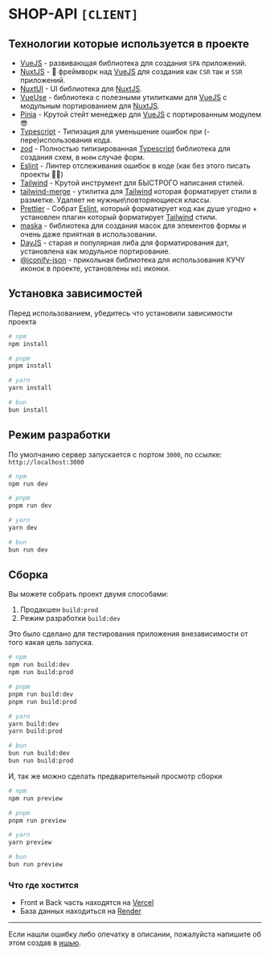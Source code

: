 # SHOP-API `[CLIENT]`

## Технологии которые используется в проекте

- [VueJS](https://nuxt.com/) - развивающая библиотека для создания `SPA` приложений.
- [NuxtJS](https://nuxt.com/) - 🚀 фреймворк над [VueJS](https://nuxt.com/) для создания как `CSR` так и `SSR` приложений.
- [NuxtUI](https://ui.nuxt.com/) - UI библиотека для [NuxtJS](https://nuxt.com/).
- [VueUse](https://vueuse.org/) - библиотека с полезными утилитками для [VueJS](https://nuxt.com/) с модульным портированием для [NuxtJS](https://nuxt.com/).
- [Pinia](https://pinia.vuejs.org/) - Крутой стейт менеджер для [VueJS](https://nuxt.com/) с портированным модулем 😎
- [Typescript](https://www.typescriptlang.org/) - Типизация для уменьшение ошибок при (-пере)использования кода.
- [zod](https://zod.dev/) - Полностью типизированная [Typescript](https://www.typescriptlang.org/) библиотека для создания схем, в `моём` случае форм.
- [Eslint](https://eslint.org/) - Линтер отслеживания ошибок в коде (как без этого писать проекты 🤷‍♂️)
- [Tailwind](https://tailwindcss.com/) - Крутой инструмент для БЫСТРОГО написания стилей.
- [tailwind-merge](https://www.npmjs.com/package/tailwind-merge) - утилитка для [Tailwind](https://tailwindcss.com/) которая форматирует стили в разметке. Удаляет не нужные\повторяющиеся классы.
- [Prettier](https://prettier.io/) - Собрат [Eslint](https://eslint.org/), который форматирует код как душе угодно + установлен плагин который форматирует [Tailwind](https://tailwindcss.com/) стили.
- [maska](https://beholdr.github.io/maska/#/) - библиотека для создания масок для элементов формы и очень даже приятная в использовании.
- [DayJS](https://nuxt.com/modules/dayjs) - старая и популярная либа для форматирования дат, установлена как модульное портирование.
- [@iconify-json](https://www.npmjs.com/package/@iconify/json) - прикольная библиотека для использования КУЧУ иконок в проекте, установлены `mdi` иконки.

## Установка зависимостей

Перед использованием, убедитесь что установили зависимости проекта

```bash
# npm
npm install

# pnpm
pnpm install

# yarn
yarn install

# bun
bun install
```

## Режим разработки

По умолчанию сервер запускается с портом `3000`, по ссылке: `http://localhost:3000`

```bash
# npm
npm run dev

# pnpm
pnpm run dev

# yarn
yarn dev

# bun
bun run dev
```

## Сборка

Вы можете собрать проект двумя способами:

1. Продакшен `build:prod`
2. Режим разработки `build:dev`

Это было сделано для тестирования приложения внезависимости от того какая цель запуска.

```bash
# npm
npm run build:dev
npm run build:prod

# pnpm
pnpm run build:dev
pnpm run build:prod

# yarn
yarn build:dev
yarn build:prod

# bun
bun run build:dev
bun run build:prod
```

И, так же можно сделать предварительный просмотр сборки

```bash
# npm
npm run preview

# pnpm
pnpm run preview

# yarn
yarn preview

# bun
bun run preview
```

### Что где хостится

- Front и Back часть находятся на [Vercel](https://vercel.com/)
- База данных находиться на [Render](https://render.com/)

---

Если нашли ошибку либо опечатку в описании, пожалуйста напишите об этом создав в [ишью](https://github.com/brokuka/shop-api-client/issues).
